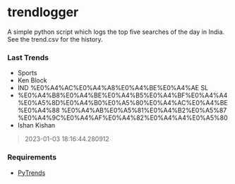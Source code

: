 # trendlogger
A simple python script which logs the top five searches of the day in India.<br>See the trend.csv for the history.<br>

<!-- Last Trends -->
### Last Trends
* Sports
* Ken Block
* IND %E0%A4%AC%E0%A4%A8%E0%A4%BE%E0%A4%AE SL
* %E0%A4%B8%E0%A4%BE%E0%A4%B5%E0%A4%BF%E0%A4%A4%E0%A5%8D%E0%A4%B0%E0%A5%80%E0%A4%AC%E0%A4%BE%E0%A4%88 %E0%A4%AB%E0%A5%81%E0%A4%B2%E0%A5%87 %E0%A4%9C%E0%A4%AF%E0%A4%82%E0%A4%A4%E0%A5%80
* Ishan Kishan
> 2023-01-03 18:16:44.280912

<!-- Requirements -->
### Requirements
* [PyTrends](https://github.com/dreyco676/pytrends)
